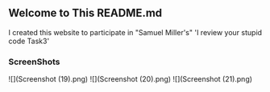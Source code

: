 ## Welcome to This README.md

I created this website to participate in "Samuel Miller's" 'I review your stupid code Task3'

### ScreenShots

![](Screenshot (19).png)
![](Screenshot (20).png)
![](Screenshot (21).png)
